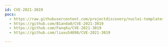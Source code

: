 ```yaml
---
id: CVE-2021-3019
pocs:
  - https://raw.githubusercontent.com/projectdiscovery/nuclei-templates/master/cves/2021/CVE-2021-3019.yaml
  - https://github.com/B1anda0/CVE-2021-3019
  - https://github.com/FanqXu/CVE-2021-3019
  - https://github.com/liuxu54898/CVE-2021-3019

---
```

